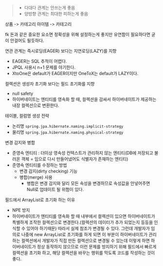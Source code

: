 > - 다대다 관계는 안쓰는게 좋음
> - 양방향 관계는 최대한 피하는게 좋음

상품 -> 카테고리 아이템 -> 카테고리

fk 돈과 같은 중요한 요소면 정확성을 위해 설정하는게 좋지만 유연함이 필요하다면 굳이 안걸어도 될듯하다.

연관 관계는 즉시로딩(EAGER) 보다는 지연로딩(LAZY)를 지향
- EAGER는 SQL 추적이 어렵다.
- JPQL 사용시 n+1 문제를 야기한다.
- XtoOne은 default가 EAGER이지만 OneToX는 default가 LAZY이다. 

컬렉션은 생성자 초기화 보다는 필드 초기화를 지향
- null safety
- 하이버네이트는 엔티티를 영속화 할 때, 컬렉션을 감싸서 하이버네이트가 제공하는 내장 컬렉션으로 변환한다.

테이블, 컬럼명 생성 전략
- 논리명 `spring.jpa.hibernate.naming.implicit-strategy`
- 물리명 `spring.jpa.hibernate.naming.physical-strategy` 

변경 감지와 병합
- 준영속 엔티티 : 더이상 영속성 컨텍스트가 관리하지 않는 엔티티(DB에 저장되고 불러온 객체 = 임으로 다시 만들어냈어도 식별자가 존재하는 엔티티)
- 준영속 엔티티를 수정하는 방법
    - 변경 감지(dirty checking) 기능
    - 병합(merge) 사용
      - 병합은 변경 감지와 달리 모든 속성을 변경하므로 속성값을 안넣어주면 Null로 업데이트 될 위험이 있다.

필드에서 ArrayList로 초기화 하는 이유
- NPE 방지 
- 하이버네이트가 엔티티를 영속화 할 때 내부에서 컬렉션이 있으면 하이버네이트가 특별하게 조작한 컬렉션으로 변경한다.(컬렉션의 데이터가 추가 되었는지 등등을 인식할 수 있어야 하기때문) 따라서 실제 참조가 변경될 수 있다. 그런데 개발자가 임의로 나중에 new ArrayList로 초기화를 하게 되면 이 부분이 하이버네이트가 관리하는 컬렉션에서 개발자가 직접 만든 컬렉션으로 변경될 수 있는데 이렇게 하면 하이버네이트가 정상 동작하지 않으므로 이런 문제를 방지하기 위해 필드에서 빠르게 컬렉션을 초기화 하고, 해당 컬렉션을 바꾸는 행위를 막도록 코드를 작성하는 것이 좋다.